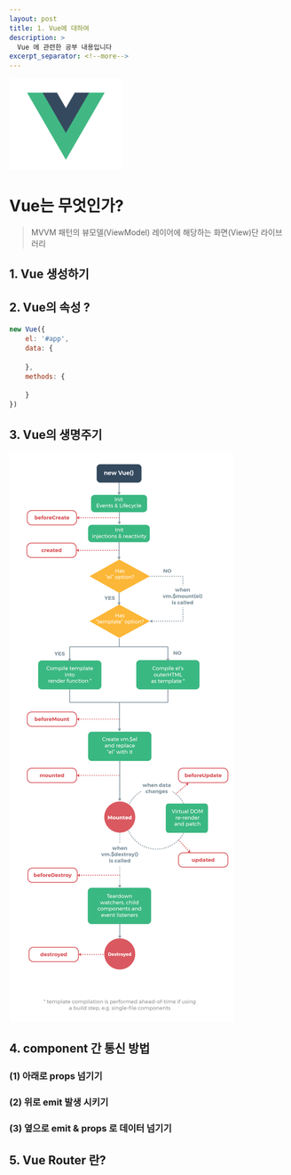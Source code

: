 ```yaml
---
layout: post
title: 1. Vue에 대하여
description: >
  Vue 에 관련한 공부 내용입니다
excerpt_separator: <!--more-->
---
```



<!-- more  -->

![vue-01-logo](../img/vue-01-logo.png)
# Vue는 무엇인가?
> MVVM 패턴의 뷰모델(ViewModel) 레이어에 해당하는 화면(View)단 라이브러리

## 1. Vue 생성하기

## 2. Vue의 속성 ? 
```javascript
new Vue({
    el: '#app',
    data: {

    },
    methods: {

    }
})
```
## 3. Vue의 생명주기
![vue-02-lifecycle](../img/vue-02-lifecycle.png)

## 4. component 간 통신 방법

### (1) 아래로 props 넘기기


### (2) 위로 emit 발생 시키기


### (3) 옆으로 emit & props 로 데이터 넘기기

## 5. Vue Router 란?